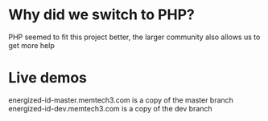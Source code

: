 # Why did we switch to PHP?
PHP seemed to fit this project better, the larger community also allows us to get more help
# Live demos
energized-id-master.memtech3.com is a copy of the master branch <br>
energized-id-dev.memtech3.com is a copy of the dev branch
